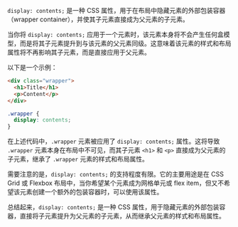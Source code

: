 `display: contents;` 是一种 CSS 属性，用于在布局中隐藏元素的外部包装容器（wrapper container），并使其子元素直接成为父元素的子元素。

当你将 `display: contents;` 应用于一个元素时，该元素本身将不会产生任何盒模型，而是将其子元素提升到与该元素的父元素同级。这意味着该元素的样式和布局属性将不再影响其子元素，而是直接应用于父元素。

以下是一个示例：

```html
<div class="wrapper">
  <h1>Title</h1>
  <p>Content</p>
</div>
```

```css
.wrapper {
  display: contents;
}
```

在上述代码中，`.wrapper` 元素被应用了 `display: contents;` 属性。这将导致 `.wrapper` 元素本身在布局中不可见，而其子元素 `<h1>` 和 `<p>` 直接成为父元素的子元素，继承了 `.wrapper` 元素的样式和布局属性。

需要注意的是，`display: contents;` 的支持程度有限。它的主要用途是在 CSS Grid 或 Flexbox 布局中，当你希望某个元素成为网格单元或 flex item，但又不希望该元素创建一个额外的包装容器时，可以使用该属性。

总结起来，`display: contents;` 是一种 CSS 属性，用于隐藏元素的外部包装容器，直接将子元素提升为父元素的子元素，从而继承父元素的样式和布局属性。